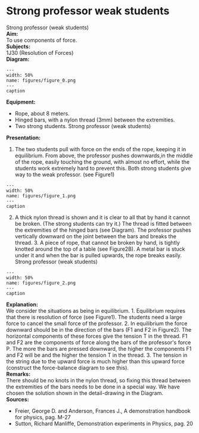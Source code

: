 # Strong professor  weak students  
 Strong professor  (weak students)    
<b> Aim: </b>  
 To use components of force.    
<b> Subjects: </b>  
 1J30 (Resolution of Forces)   
<b> Diagram: </b>  
   
```{figure} figures/figure_0.png  
---  
width: 50%  
name: figures/figure_0.png  
---  
caption  
``` 
      
<b> Equipment: </b>  
 
 *  Rope, about 8 meters. 
 *  Hinged bars, with a nylon thread (3mm) between the extremities. 
 *  Two strong students. Strong professor  (weak students)
    
<b> Presentation: </b>  
 1. The two students pull with force on the ends of the rope, keeping it in equilibrium. From above, the professor pushes downwards,in the middle of the rope, easily touching the ground, with almost no effort, while the students work extremely hard to prevent this. Both strong students give way to the weak professor. (see Figure1)    
```{figure} figures/figure_1.png  
---  
width: 50%  
name: figures/figure_1.png  
---  
caption  
``` 
 2. A thick nylon thread is shown and it is clear to all that by hand it cannot be broken. (The strong students can try it.) The thread is fitted between the extremities of the hinged bars (see Diagram). The professor pushes vertically downward on the joint between the bars and breaks the thread. 3. A piece of rope, that cannot be broken by hand, is tightly knotted around the top of a table (see Figure2B). A metal bar is stuck under it and when the bar is pulled upwards, the rope breaks easily. Strong professor  (weak students)    
```{figure} figures/figure_2.png  
---  
width: 50%  
name: figures/figure_2.png  
---  
caption  
``` 
   
<b> Explanation: </b>  
 We consider the situations as being in equilibrium. 1. Equilibrium requires that there is resolution of force (see Figure1). The students need a large force to cancel the small force of the professor. 2. In equilibrium the force downward should be in the direction of the bars (F1 and F2 in Figure2). The horizontal components of these forces give the tension T in the thread. F1 and F2 are the components of force along the bars of the professor's force P. The more the bars are pressed downward, the higher the components F1 and F2 will be and the higher the tension T in the thread. 3. The tension in the string due to the upward force is much higher than this upward force (construct the force-balance diagram to see this).   
<b> Remarks: </b>  
 There should be no knots in the nylon thread, so fixing this thread between the extremities of the bars needs to be done in a special way. We have chosen the solution shown in the detail-drawing in the Diagram.    
<b> Sources: </b>  
 
 *  Freier, George D. and Anderson, Frances J., A demonstration handbook for physics, pag. M-27 
 *  Sutton, Richard Manliffe, Demonstration experiments in Physics, pag. 20
  